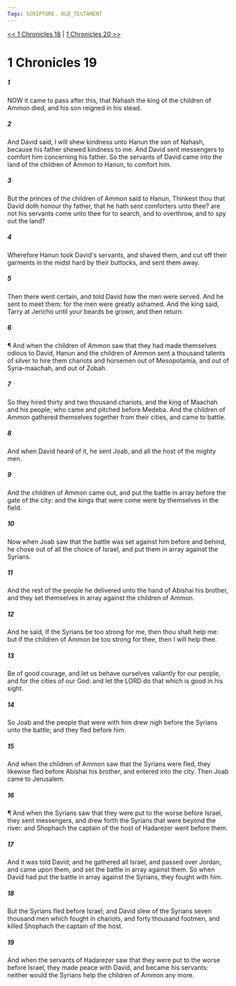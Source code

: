 ```yaml
---
Tags: SCRIPTURE, OLD_TESTAMENT
---
```


[<< 1 Chronicles 18](OLD_TESTAMENT/13_1_Chronicles/1_Chronicles_18.md) | [1 Chronicles 20 >>](OLD_TESTAMENT/13_1_Chronicles/1_Chronicles_20.md)

# 1 Chronicles 19

##### 1
 NOW it came to pass after this, that Nahash the king of the children of Ammon died, and his son reigned in his stead.
##### 2
 And David said, I will shew kindness unto Hanun the son of Nahash, because his father shewed kindness to me.  And David sent messengers to comfort him concerning his father.  So the servants of David came into the land of the children of Ammon to Hanun, to comfort him.
##### 3
 But the princes of the children of Ammon said to Hanun, Thinkest thou that David doth honour thy father, that he hath sent comforters unto thee?  are not his servants come unto thee for to search, and to overthrow, and to spy out the land?
##### 4
 Wherefore Hanun took David's servants, and shaved them, and cut off their garments in the midst hard by their buttocks, and sent them away.
##### 5
 Then there went certain, and told David how the men were served.  And he sent to meet them: for the men were greatly ashamed.  And the king said, Tarry at Jericho until your beards be grown, and then return.
##### 6
 ¶ And when the children of Ammon saw that they had made themselves odious to David, Hanun and the children of Ammon sent a thousand talents of silver to hire them chariots and horsemen out of Mesopotamia, and out of Syria-maachah, and out of Zobah.
##### 7
 So they hired thirty and two thousand chariots, and the king of Maachah and his people; who came and pitched before Medeba.  And the children of Ammon gathered themselves together from their cities, and came to battle.
##### 8
 And when David heard of it, he sent Joab, and all the host of the mighty men.
##### 9
 And the children of Ammon came out, and put the battle in array before the gate of the city: and the kings that were come were by themselves in the field.
##### 10
 Now when Joab saw that the battle was set against him before and behind, he chose out of all the choice of Israel, and put them in array against the Syrians.
##### 11
 And the rest of the people he delivered unto the hand of Abishai his brother, and they set themselves in array against the children of Ammon.
##### 12
 And he said, If the Syrians be too strong for me, then thou shalt help me: but if the children of Ammon be too strong for thee, then I will help thee.
##### 13
 Be of good courage, and let us behave ourselves valiantly for our people, and for the cities of our God: and let the LORD do that which is good in his sight.
##### 14
 So Joab and the people that were with him drew nigh before the Syrians unto the battle; and they fled before him.
##### 15
 And when the children of Ammon saw that the Syrians were fled, they likewise fled before Abishai his brother, and entered into the city.  Then Joab came to Jerusalem.
##### 16
 ¶ And when the Syrians saw that they were put to the worse before Israel, they sent messengers, and drew forth the Syrians that were beyond the river: and Shophach the captain of the host of Hadarezer went before them.
##### 17
 And it was told David; and he gathered all Israel, and passed over Jordan, and came upon them, and set the battle in array against them.  So when David had put the battle in array against the Syrians, they fought with him.
##### 18
 But the Syrians fled before Israel; and David slew of the Syrians seven thousand men which fought in chariots, and forty thousand footmen, and killed Shophach the captain of the host.
##### 19
 And when the servants of Hadarezer saw that they were put to the worse before Israel, they made peace with David, and became his servants: neither would the Syrians help the children of Ammon any more.
